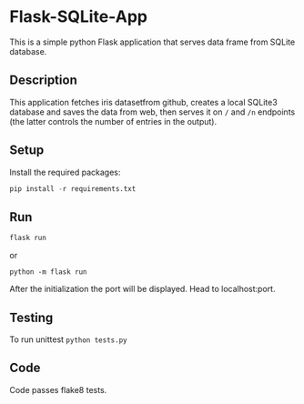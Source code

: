 # Flask-SQLite-App
This is a simple python Flask application that serves data frame from SQLite database.

## Description
This application fetches iris datasetfrom github, creates a local SQLite3 database and saves the data from web, then serves it on `/` and `/n` endpoints (the latter controls the number of entries in the output).

## Setup
Install the required packages:
```py
pip install -r requirements.txt
```

## Run
```sh
flask run
```
or
```
python -m flask run
```
After the initialization the port will be displayed. Head to localhost:port.

## Testing
To run unittest `python tests.py`

## Code
Code passes flake8 tests.

